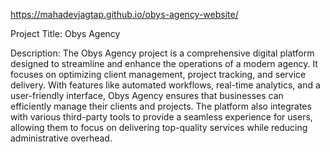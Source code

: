 https://mahadevjagtap.github.io/obys-agency-website/


Project Title: Obys Agency

Description: The Obys Agency project is a comprehensive digital platform designed to streamline and enhance the operations of a modern agency. It focuses on optimizing client management, project tracking, and service delivery. With features like automated workflows, real-time analytics, and a user-friendly interface, Obys Agency ensures that businesses can efficiently manage their clients and projects. The platform also integrates with various third-party tools to provide a seamless experience for users, allowing them to focus on delivering top-quality services while reducing administrative overhead.


